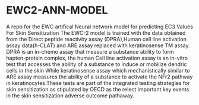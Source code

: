 # EWC2-ANN-MODEL
A repo for the EWC artifical Neural network model for predicting EC3 Values For Skin Sensitization
The EWC-2 model is trained with the data obtained from the Direct peptide reactivity assay (DPRA),Human cell line activation assay data(h-CLAT) and ARE assay replaced with keratinosense TM assay. DPRA is an in-chemo assay that measure a substance ability to form hapten-protein complex, the human Cell line activation assay is an in-vitro test that accesses the ability of a substance to induce or mobilize dendric cells in the skin While keratinosense assay which mechanistically similar to ARE assay  measures the ability of a substance to activate the NFr2 pathway in keratinocytes.These tests are part of the integrated testing strategies for skin sensitization as stipulated by OECD as the relect important key events in the skin sensitization adverse outcome pathaway.
